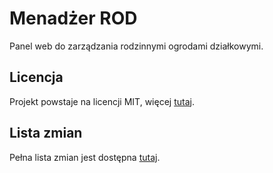 # Menadżer ROD
Panel web do zarządzania rodzinnymi ogrodami działkowymi.

## Licencja
Projekt powstaje na licencji MIT, więcej [tutaj](LICENSE).

## Lista zmian
Pełna lista zmian jest dostępna [tutaj](CHANGELOG.md).